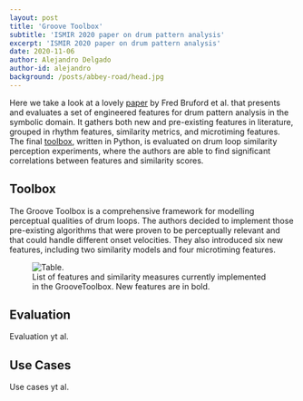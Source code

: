 ```yaml
---
layout: post
title: 'Groove Toolbox'
subtitle: 'ISMIR 2020 paper on drum pattern analysis'
excerpt: 'ISMIR 2020 paper on drum pattern analysis'
date: 2020-11-06
author: Alejandro Delgado
author-id: alejandro
background: /posts/abbey-road/head.jpg
---
```


Here we take a look at a lovely [paper](https://program.ismir2020.net/poster_2-13.html) by Fred Bruford et al. that presents and evaluates a set of engineered features for drum pattern analysis in the symbolic domain. It gathers both new and pre-existing features in literature, grouped in rhythm features, similarity metrics, and microtiming features. The final [toolbox](https://github.com/fredbru/GrooveToolbox), written in Python, is evaluated on drum loop similarity perception experiments, where the authors are able to find significant correlations between features and similarity scores.

## Toolbox

The Groove Toolbox is a comprehensive framework for modelling perceptual qualities of drum loops. The authors decided to implement those pre-existing algorithms that were proven to be perceptually relevant and that could handle different onset velocities. They also introduced six new features, including two similarity models and four microtiming features.

<figure class="figure w-100">
  <img src="{{ '/posts/abbey-road/table1.png' | relative_url }}" alt="Table." class="figure-img img-fluid mx-auto d-flex">
  <figcaption class="figure-caption text-center" markdown="1">
  List of features and similarity measures currently implemented in the GrooveToolbox. New features are in bold.
  </figcaption>
</figure>

## Evaluation

Evaluation yt al.

## Use Cases

Use cases yt al.



